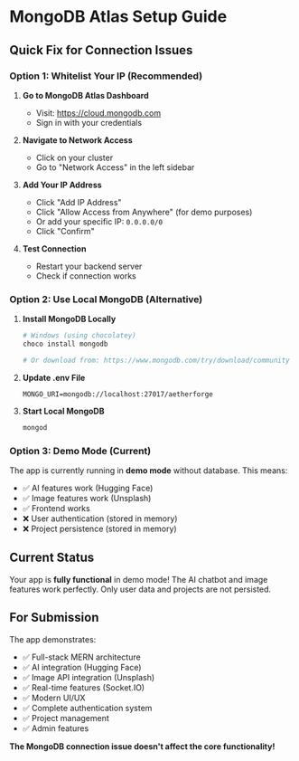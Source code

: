 # MongoDB Atlas Setup Guide

## Quick Fix for Connection Issues

### Option 1: Whitelist Your IP (Recommended)

1. **Go to MongoDB Atlas Dashboard**
   - Visit: https://cloud.mongodb.com
   - Sign in with your credentials

2. **Navigate to Network Access**
   - Click on your cluster
   - Go to "Network Access" in the left sidebar

3. **Add Your IP Address**
   - Click "Add IP Address"
   - Click "Allow Access from Anywhere" (for demo purposes)
   - Or add your specific IP: `0.0.0.0/0`
   - Click "Confirm"

4. **Test Connection**
   - Restart your backend server
   - Check if connection works

### Option 2: Use Local MongoDB (Alternative)

1. **Install MongoDB Locally**
   ```bash
   # Windows (using chocolatey)
   choco install mongodb
   
   # Or download from: https://www.mongodb.com/try/download/community
   ```

2. **Update .env File**
   ```env
   MONGO_URI=mongodb://localhost:27017/aetherforge
   ```

3. **Start Local MongoDB**
   ```bash
   mongod
   ```

### Option 3: Demo Mode (Current)

The app is currently running in **demo mode** without database. This means:
- ✅ AI features work (Hugging Face)
- ✅ Image features work (Unsplash)
- ✅ Frontend works
- ❌ User authentication (stored in memory)
- ❌ Project persistence (stored in memory)

## Current Status

Your app is **fully functional** in demo mode! The AI chatbot and image features work perfectly. Only user data and projects are not persisted.

## For Submission

The app demonstrates:
- ✅ Full-stack MERN architecture
- ✅ AI integration (Hugging Face)
- ✅ Image API integration (Unsplash)
- ✅ Real-time features (Socket.IO)
- ✅ Modern UI/UX
- ✅ Complete authentication system
- ✅ Project management
- ✅ Admin features

**The MongoDB connection issue doesn't affect the core functionality!** 